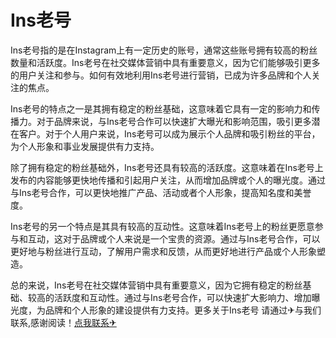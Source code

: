 # Ins老号

Ins老号指的是在Instagram上有一定历史的账号，通常这些账号拥有较高的粉丝数量和活跃度。Ins老号在社交媒体营销中具有重要意义，因为它们能够吸引更多的用户关注和参与。如何有效地利用Ins老号进行营销，已成为许多品牌和个人关注的焦点。

Ins老号的特点之一是其拥有稳定的粉丝基础，这意味着它具有一定的影响力和传播力。对于品牌来说，与Ins老号合作可以快速扩大曝光和影响范围，吸引更多潜在客户。对于个人用户来说，Ins老号可以成为展示个人品牌和吸引粉丝的平台，为个人形象和事业发展提供有力支持。

除了拥有稳定的粉丝基础外，Ins老号还具有较高的活跃度。这意味着在Ins老号上发布的内容能够更快地传播和引起用户关注，从而增加品牌或个人的曝光度。通过与Ins老号合作，可以更快地推广产品、活动或者个人形象，提高知名度和美誉度。

Ins老号的另一个特点是其具有较高的互动性。这意味着Ins老号上的粉丝更愿意参与和互动，这对于品牌或个人来说是一个宝贵的资源。通过与Ins老号合作，可以更好地与粉丝进行互动，了解用户需求和反馈，从而更好地进行产品或个人形象塑造。

总的来说，Ins老号在社交媒体营销中具有重要意义，因为它拥有稳定的粉丝基础、较高的活跃度和互动性。通过与Ins老号合作，可以快速扩大影响力、增加曝光度，为品牌和个人形象的建设提供有力支持。更多关于Ins老号 请通过✈与我们联系,感谢阅读！[点我联系✈](https://www.k02.cc)